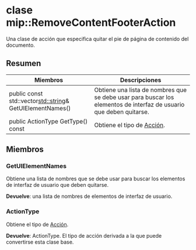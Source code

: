 # <a name="class-mipremovecontentfooteraction"></a>clase mip::RemoveContentFooterAction 
Una clase de acción que especifica quitar el pie de página de contenido del documento.
  
## <a name="summary"></a>Resumen
 Miembros                        | Descripciones                                
--------------------------------|---------------------------------------------
public const std::vector<std::string>& GetUIElementNames()  |  Obtiene una lista de nombres que se debe usar para buscar los elementos de interfaz de usuario que deben quitarse.
 public ActionType GetType() const  |  Obtiene el tipo de [Acción](class_mip_action.md).
  
## <a name="members"></a>Miembros
  
### <a name="getuielementnames"></a>GetUIElementNames
Obtiene una lista de nombres que se debe usar para buscar los elementos de interfaz de usuario que deben quitarse.

  
**Devuelve**: una lista de nombres de elementos de interfaz de usuario.
  
### <a name="actiontype"></a>ActionType
Obtiene el tipo de [Acción](class_mip_action.md).

  
**Devuelve**: ActionType. El tipo de acción derivada a la que puede convertirse esta clase base.